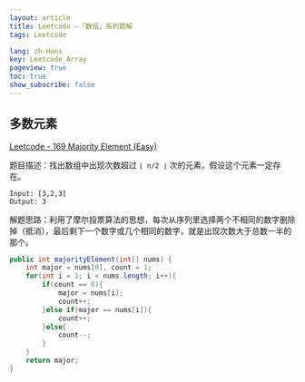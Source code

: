 ```yaml
---
layout: article
title: Leetcode —「数组」系列题解
tags: Leetcode

lang: zh-Hans
key: Leetcode_Array
pageview: true
toc: true
show_subscribe: false
---
```


## 多数元素

[Leetcode - 169 Majority Element (Easy)](https://leetcode.com/problems/majority-element/)

题目描述：找出数组中出现次数超过 `⌊ n/2 ⌋` 次的元素，假设这个元素一定存在。

```
Input: [3,2,3]
Output: 3
```

解题思路：利用了摩尔投票算法的思想，每次从序列里选择两个不相同的数字删除掉（抵消），最后剩下一个数字或几个相同的数字，就是出现次数大于总数一半的那个。

```java
public int majorityElement(int[] nums) {
    int major = nums[0], count = 1;
    for(int i = 1; i < nums.length; i++){
        if(count == 0){
            major = nums[i];
            count++;
        }else if(major == nums[i]){
            count++;
        }else{
            count--;
        }
    }
    return major;
}
```